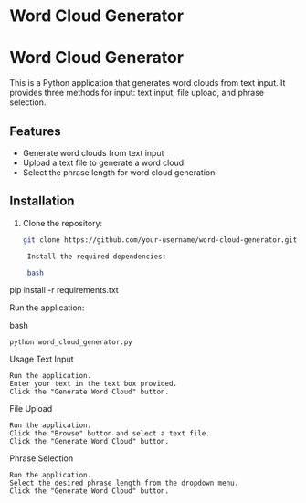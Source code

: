 # Word Cloud Generator

# Word Cloud Generator

This is a Python application that generates word clouds from text input. It provides three methods for input: text input, file upload, and phrase selection.

## Features

- Generate word clouds from text input
- Upload a text file to generate a word cloud
- Select the phrase length for word cloud generation

## Installation

1. Clone the repository:

   ```bash
   git clone https://github.com/your-username/word-cloud-generator.git

    Install the required dependencies:

    bash

pip install -r requirements.txt

Run the application:

bash

    python word_cloud_generator.py

Usage
Text Input

    Run the application.
    Enter your text in the text box provided.
    Click the "Generate Word Cloud" button.

File Upload

    Run the application.
    Click the "Browse" button and select a text file.
    Click the "Generate Word Cloud" button.

Phrase Selection

    Run the application.
    Select the desired phrase length from the dropdown menu.
    Click the "Generate Word Cloud" button.